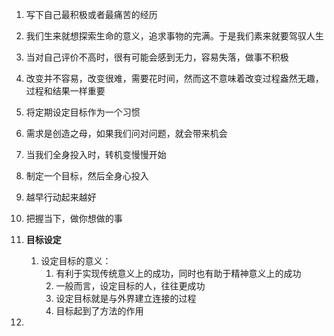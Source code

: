 1. 写下自己最积极或者最痛苦的经历
2. 我们生来就想探索生命的意义，追求事物的完满。于是我们素来就要驾驭人生
3. 当对自己评价不高时，很有可能会感到无力，容易失落，做事不积极
4. 改变并不容易，改变很难，需要花时间，然而这不意味着改变过程盎然无趣，过程和结果一样重要
5. 将定期设定目标作为一个习惯
6. 需求是创造之母，如果我们问对问题，就会带来机会
7. 当我们全身投入时，转机变慢慢开始
8. 制定一个目标，然后全身心投入
9. 越早行动起来越好
10. 把握当下，做你想做的事
11. **目标设定**
    1. 设定目标的意义：
       1. 有利于实现传统意义上的成功，同时也有助于精神意义上的成功
       2. 一般而言，设定目标的人，往往更成功
       3. 设定目标就是与外界建立连接的过程
       4. 目标起到了方法的作用

1. 